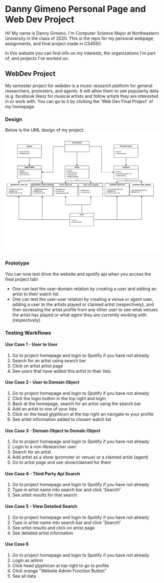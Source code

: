 # Danny Gimeno Personal Page and Web Dev Project

Hi! My name is Danny Gimeno. I'm Computer Science Major at Northeastern University in the class of 2020. This is the repo for my personal webpage, assignments, and final project made in CS4550. 

In this website you can find info on my interests, the organizations I'm part of, and projects I've worked on.

## WebDev Project
My semester project for webdev is a music research platform for general researchers, promoters, and agents. It will allow them to see popularity data (e.g. facebook likes) for musical artists and follow artists they are interested in or work with. You can go to it by clicking the 'Web Dev Final Project' of my homepage.

### Design
Below is the UML design of my project:
![Project Design](/public/project/doc/Gimeno_Project2.png)

### Prototype
You can now test drive the website and spotify api when you access the final project tab!

- One can test the user-domain relation by creating a user and adding an artist to their watch list.
- One can test the user-user relation by creating a venue or agent user, adding a user to the artists played or claimed
artist (respectively), and then accessing the artist profile from any other user to see what venues the artist has played
or what agent they are currently working with (respectively).

### Testing Workflows

#### Use Case 1 - User to User
1) Go to project homepage and login to Spotify if you have not already
2) Search for an artist using search bar
3) Click on artist artist page
4) See users that have added this artist to their lists

#### Use Case 2 - User to Domain Object
1) Go to project homepage and login to Spotify if you have not already
2) Click the login button in the top right and login
3) Back at the homepage, search for an artist using the search bar
4) Add an artist to one of your lists
5) Click on the head glyphicon at the top right an navigate to your profile
6) See artist information added to chosen watch list

#### Use Case 3 - Domain Object to Domain Object
1) Go to project homepage and login to Spotify if you have not already
2) Login to a non-Researcher user
3) Search for an artist
4) Add artist as a show (promoter or venue) or a claimed artist (agent)
5) Go to artist page and see show/claimed for them

#### Use Case 4 - Third Party Api Search
1) Go to project homepage and login to Spotify if you have not already
2) Type in artist name into search bar and click 'Search!'
3) See artist results for that search

#### Use Case 5 - View Detailed Search
1) Go to project homepage and login to Spotify if you have not already
2) Type in artist name into search bar and click 'Search!'
3) See artist results and click on artist page
4) See detailed artist information

#### Use Case 6
1) Go to project homepage and login to Spotify if you have not already
2) Login as admin
3) Click head glyphicon at top right to go to profile
4) Click orange "Website Admin Function Button"
5) See all data